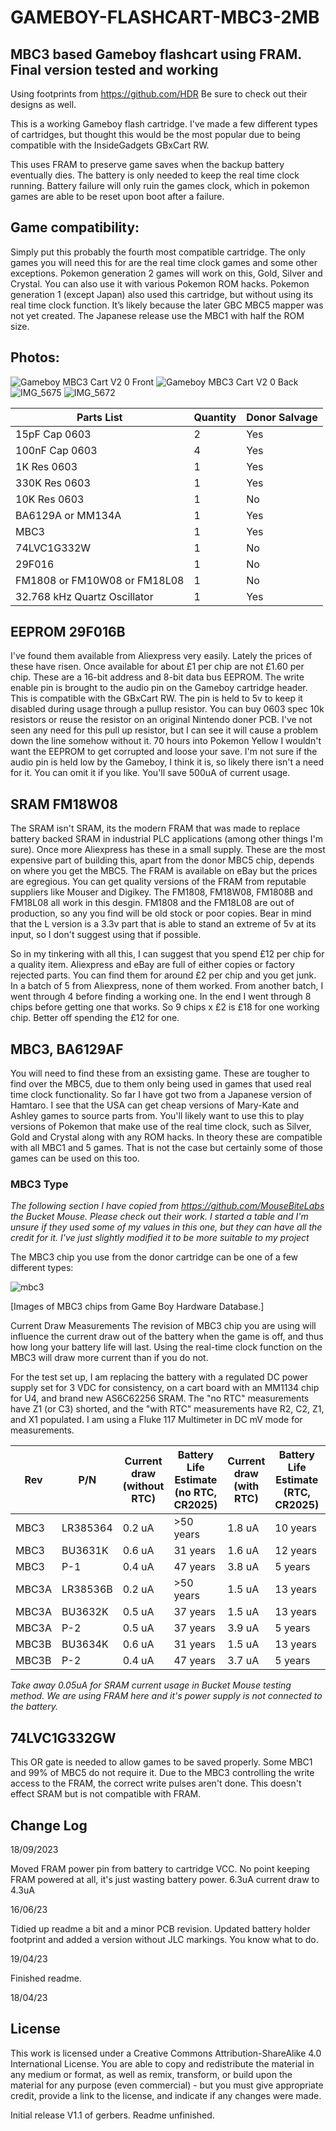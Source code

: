 # GAMEBOY-FLASHCART-MBC3-2MB

## MBC3 based Gameboy flashcart using FRAM. Final version tested and working

Using footprints from https://github.com/HDR Be sure to check out their designs as well.

This is a working Gameboy flash cartridge. I've made a few different types of cartridges, but thought this would be the most popular due to being compatible with the InsideGadgets GBxCart RW.

This uses FRAM to preserve game saves when the backup battery eventually dies. The battery is only needed to keep the real time clock running. Battery failure will only ruin the games clock, which in pokemon games are able to be reset upon boot after a failure.

## Game compatibility:

Simply put this probably the fourth most compatible cartridge. The only games you will need this for are the real time clock games and some other exceptions. Pokemon generation 2 games will work on this, Gold, Silver and Crystal. You can also use it with various Pokemon ROM hacks. Pokemon generation 1 (except Japan) also used this cartridge, but without using its real time clock function. It’s likely because the later GBC MBC5 mapper was not yet created. The Japanese release use the MBC1 with half the ROM size.

## Photos:

![Gameboy MBC3 Cart V2 0 Front](https://github.com/sillyhatday/GAMEBOY-FLASHCART-MBC3-2MB/assets/65309612/cc5ee666-9f06-434c-87f0-f232f6a9f846)
![Gameboy MBC3 Cart V2 0 Back](https://github.com/sillyhatday/GAMEBOY-FLASHCART-MBC3-2MB/assets/65309612/e5bc61fd-ddb7-4291-ba2f-46ccb9bd910c)
![IMG_5675](https://github.com/sillyhatday/GAMEBOY-FLASHCART-MBC3-2MB/assets/65309612/5128a3c5-a692-4713-9426-b49466c5832b)
![IMG_5672](https://github.com/sillyhatday/GAMEBOY-FLASHCART-MBC3-2MB/assets/65309612/8d694206-e6dc-48d0-b54f-b6b2889acf9e)

| Parts List | Quantity | Donor Salvage |
| --- | --- | --- |
| 15pF Cap 0603 | 2 | Yes |
| 100nF Cap 0603 | 4 | Yes |
| 1K Res 0603 | 1 | Yes |
| 330K Res 0603 | 1 | Yes |
| 10K Res 0603 | 1 | No |
| BA6129A or MM134A | 1 | Yes |
| MBC3 | 1 | Yes |
| 74LVC1G332W | 1 | No |
| 29F016 | 1 | No |
| FM1808 or FM10W08 or FM18L08 | 1 | No |
| 32.768 kHz Quartz Oscillator | 1 | Yes |

## EEPROM 29F016B

I've found them available from Aliexpress very easily. Lately the prices of these have risen. Once available for about £1 per chip are not £1.60 per chip. These are a 16-bit address and 8-bit data bus EEPROM. The write enable pin is brought to the audio pin on the Gameboy cartridge header. This is compatible with the GBxCart RW. The pin is held to 5v to keep it disabled during usage through a pullup resistor. You can buy 0603 spec 10k resistors or reuse the resistor on an original Nintendo doner PCB. I've not seen any need for this pull up resistor, but I can see it will cause a problem down the line somehow without it. 70 hours into Pokemon Yellow I wouldn't want the EEPROM to get corrupted and loose your save. I'm not sure if the audio pin is held low by the Gameboy, I think it is, so likely there isn't a need for it. You can omit it if you like. You'll save 500uA of current usage.

## SRAM FM18W08

The SRAM isn't SRAM, its the modern FRAM that was made to replace battery backed SRAM in industrial PLC applications (among other things I'm sure). Once more Aliexpress has these in a small supply. These are the most expensive part of building this, apart from the donor MBC5 chip, depends on where you get the MBC5. The FRAM is available on eBay but the prices are egregious. You can get quality versions of the FRAM from reputable suppliers like Mouser and Digikey. The FM1808, FM18W08, FM1808B and FM18L08 all work in this desgin. FM1808 and the FM18L08 are out of production, so any you find will be old stock or poor copies. Bear in mind that the L version is a 3.3v part that is able to stand an extreme of 5v at its input, so I don't suggest using that if possible.

So in my tinkering with all this, I can suggest that you spend £12 per chip for a quality item. Aliexpress and eBay are full of either copies or factory rejected parts. You can find them for around £2 per chip and you get junk. In a batch of 5 from Aliexpress, none of them worked. From another batch, I went through 4 before finding a working one. In the end I went through 8 chips before getting one that works. So 9 chips x £2 is £18 for one working chip. Better off spending the £12 for one.

## MBC3, BA6129AF

You will need to find these from an exsisting game. These are tougher to find over the MBC5, due to them only being used in games that used real time clock functionality. So far I have got two from a Japanese version of Hamtaro. I see that the USA can get cheap versions of Mary-Kate and Ashley games to source parts from. You'll likely want to use this to play versions of Pokemon that make use of the real time clock, such as Silver, Gold and Crystal along with any ROM hacks. In theory these are compatible with all MBC1 and 5 games. That is not the case but certainly some of those games can be used on this too.

### MBC3 Type

*The following section I have copied from https://github.com/MouseBiteLabs the Bucket Mouse. Please check out their work. I started a table and I'm unsure if they used some of my values in this one, but they can have all the credit for it. I've just slightly modified it to be more suitable to my project*

The MBC3 chip you use from the donor cartridge can be one of a few different types:

![mbc3](https://github.com/sillyhatday/GAMEBOY-FLASHCART-MBC5-2MB/assets/65309612/83c6f545-b811-4e65-b120-140bcd1276f3)

[Images of MBC3 chips from Game Boy Hardware Database.]

Current Draw Measurements
The revision of MBC3 chip you are using will influence the current draw out of the battery when the game is off, and thus how long your battery life will last. Using the real-time clock function on the MBC3 will draw more current than if you do not.

For the test set up, I am replacing the battery with a regulated DC power supply set for 3 VDC for consistency, on a cart board with an MM1134 chip for U4, and brand new AS6C62256 SRAM. The "no RTC" measurements have Z1 (or C3) shorted, and the "with RTC" measurements have R2, C2, Z1, and X1 populated. I am using a Fluke 117 Multimeter in DC mV mode for measurements.

| Rev |	P/N |	Current draw (without RTC) |	Battery Life Estimate (no RTC, CR2025) |	Current draw (with RTC) |	Battery Life Estimate (RTC, CR2025) |	Battery Life Estimate (RTC, CR2032) |
|----|----|----|----|----|----|----|
| MBC3 |	LR385364 |	0.2 uA |	>50 years |	1.8 uA |	10 years |	14 years |
| MBC3 |	BU3631K |	0.6 uA |	31 years |	1.6 uA |	12 years |	16 years |
| MBC3 |	P-1 |	0.4 uA |	47 years |	3.8 uA |	5 years |	7 years |
| MBC3A |	LR38536B |	0.2 uA |	>50 years |	1.5 uA |	13 years |	18 years |
| MBC3A |	BU3632K |	0.5 uA |	37 years |	1.5 uA |	13 years |	18 years |
| MBC3A |	P-2 |	0.5 uA |	37 years |	3.9 uA |	5 years |	7 years |
| MBC3B |	BU3634K |	0.6 uA |	31 years |	1.5 uA |	13 years |	18 years |
| MBC3B |	P-2 |	0.4 uA |	47 years |	3.7 uA |	5 years |	7 years |

*Take away 0.05uA for SRAM current usage in Bucket Mouse testing method. We are using FRAM here and it's power supply is not connected to the battery.*

## 74LVC1G332GW

This OR gate is needed to allow games to be saved properly. Some MBC1 and 99% of MBC5 do not require it. Due to the MBC3 controlling the write access to the FRAM, the correct write pulses aren't done. This doesn't effect SRAM but is not compatible with FRAM.

## Change Log

18/09/2023

Moved FRAM power pin from battery to cartridge VCC. No point keeping FRAM powered at all, it's just wasting battery power. 6.3uA current draw to 4.3uA 

16/06/23

Tidied up readme a bit and a minor PCB revision. Updated battery holder footprint and added a version without JLC markings. You know what to do.

19/04/23

Finished readme.

18/04/23

## License

This work is licensed under a Creative Commons Attribution-ShareAlike 4.0 International License. You are able to copy and redistribute the material in any medium or format, as well as remix, transform, or build upon the material for any purpose (even commercial) - but you must give appropriate credit, provide a link to the license, and indicate if any changes were made.

Initial release V1.1 of gerbers. Readme unfinished.
